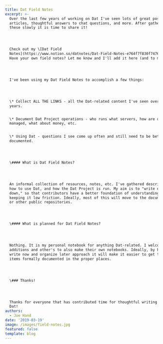 ```yaml
---
title: Dat Field Notes
excerpt: >-
  Over the last few years of working on Dat I've seen lots of great posts,
  articles, thoughtful answers to chat questions, and more. After gathering
  these slowly it is time to share it!




  Check out my \[Dat Field
  Notes](https://www.notion.so/datnotes/Dat-Field-Notes-e764f7f830f74763aeb10f57d3a2d4d8).
  Have your own field notes? Let me know and I'll add it here (and to my notes)!




  I've been using my Dat Field Notes to accomplish a few things:




  \* Collect ALL THE LINKS - all the Dat-related content I've seen over last few
  years.


  \* Document Dat Project operations - who runs what servers, how are domains
  managed, what about money, etc.


  \* Using Dat - questions I see come up often and still need to be better
  documented.




  \#### What is Dat Field Notes?




  An informal collection of resources, notes, etc. I've gathered describing Dat,
  how to use Dat, and how the Dat Project is run. My aim is to "write everything
  down," so that contributors have a better foundation of understanding while
  keeping it low friction. Ideally, most of this will move to the documentation
  or other public repositories.




  \#### What is planned for Dat Field Notes?




  Nothing. It is my personal notebook for anything Dat-related. I welcome
  additions and other's to also make their own notebooks. Ideally, by having a
  write now and organize later approach it will make it easier to get these
  items formally documented in the proper places.




  \### Thanks!




  Thanks for everyone that has contributed time for thoughtful writing about
  Dat!
authors:
  - Joe Hand
date: '2019-03-19'
image: /images/field-notes.jpg
featured: false
template: blog
---
```


